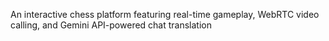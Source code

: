 An interactive chess platform featuring real-time gameplay, WebRTC video calling, and Gemini API-powered chat translation
